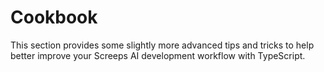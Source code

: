 # Cookbook

This section provides some slightly more advanced tips and tricks to help better improve your Screeps AI development workflow with TypeScript.
